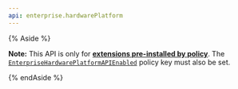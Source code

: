 ```yaml
---
api: enterprise.hardwarePlatform
---
```


{% Aside %}

**Note:** This API is only for **[extensions pre-installed by policy][policy]**. The
<code>[EnterpriseHardwarePlatformAPIEnabled][enterprise-hardware-platform-policy]</code>
policy key must also be set.

{% endAside %}

[policy]: https://support.google.com/chrome/a/answer/1375694?hl=en
[enterprise-hardware-platform-policy]: https://chromeenterprise.google/policies/?policy=EnterpriseHardwarePlatformAPIEnabled
